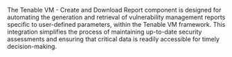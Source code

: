 The Tenable VM - Create and Download Report component is designed for automating the generation and retrieval of vulnerability management reports specific to user-defined parameters, within the Tenable VM framework. This integration simplifies the process of maintaining up-to-date security assessments and ensuring that critical data is readily accessible for timely decision-making.
